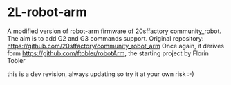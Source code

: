 # 2L-robot-arm
A modified version of robot-arm firmware of 20sffactory community_robot. The aim is to add G2 and G3 commands support.
Original repository: https://github.com/20sffactory/community_robot_arm
Once again, it derives form https://github.com/ftobler/robotArm, the starting project by Florin Tobler

this is a dev revision, always updating so try it at your own risk :-)

